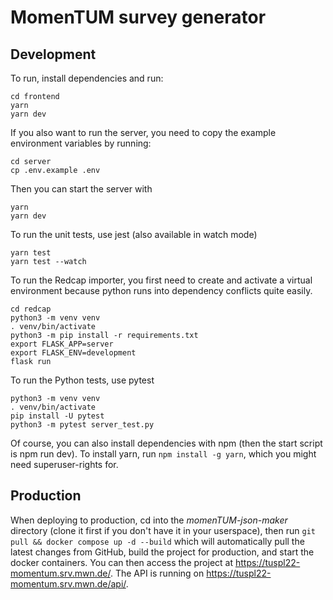# MomenTUM survey generator

## Development

To run, install dependencies and run:

```
cd frontend
yarn
yarn dev
```

If you also want to run the server, you need to copy the example environment variables by running:

```
cd server
cp .env.example .env
```

Then you can start the server with

```
yarn
yarn dev
```

To run the unit tests, use jest (also available in watch mode)

```
yarn test
yarn test --watch
```

To run the Redcap importer, you first need to create and activate a virtual environment because python runs into dependency conflicts quite easily.

```
cd redcap
python3 -m venv venv
. venv/bin/activate
python3 -m pip install -r requirements.txt
export FLASK_APP=server
export FLASK_ENV=development
flask run
```

To run the Python tests, use pytest

```
python3 -m venv venv
. venv/bin/activate
pip install -U pytest
python3 -m pytest server_test.py
```

Of course, you can also install dependencies with npm (then the start script is npm run dev). To install yarn, run `npm install -g yarn`, which you might need superuser-rights for.

## Production

When deploying to production, cd into the _momenTUM-json-maker_ directory (clone it first if you don't have it in your userspace), then run `git pull && docker compose up -d --build` which will automatically pull the latest changes from GitHub, build the project for production, and start the docker containers. You can then access the project at https://tuspl22-momentum.srv.mwn.de/. The API is running on https://tuspl22-momentum.srv.mwn.de/api/.
